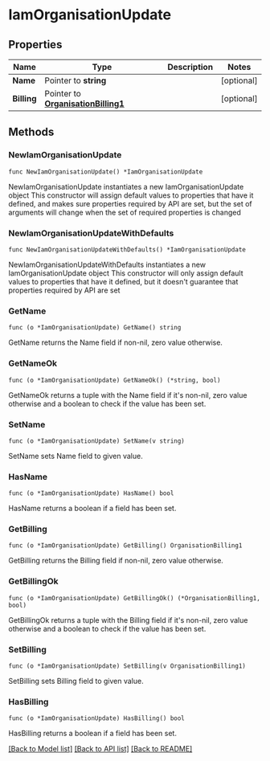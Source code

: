# IamOrganisationUpdate

## Properties

Name | Type | Description | Notes
------------ | ------------- | ------------- | -------------
**Name** | Pointer to **string** |  | [optional] 
**Billing** | Pointer to [**OrganisationBilling1**](Organisation_billing_1.md) |  | [optional] 

## Methods

### NewIamOrganisationUpdate

`func NewIamOrganisationUpdate() *IamOrganisationUpdate`

NewIamOrganisationUpdate instantiates a new IamOrganisationUpdate object
This constructor will assign default values to properties that have it defined,
and makes sure properties required by API are set, but the set of arguments
will change when the set of required properties is changed

### NewIamOrganisationUpdateWithDefaults

`func NewIamOrganisationUpdateWithDefaults() *IamOrganisationUpdate`

NewIamOrganisationUpdateWithDefaults instantiates a new IamOrganisationUpdate object
This constructor will only assign default values to properties that have it defined,
but it doesn't guarantee that properties required by API are set

### GetName

`func (o *IamOrganisationUpdate) GetName() string`

GetName returns the Name field if non-nil, zero value otherwise.

### GetNameOk

`func (o *IamOrganisationUpdate) GetNameOk() (*string, bool)`

GetNameOk returns a tuple with the Name field if it's non-nil, zero value otherwise
and a boolean to check if the value has been set.

### SetName

`func (o *IamOrganisationUpdate) SetName(v string)`

SetName sets Name field to given value.

### HasName

`func (o *IamOrganisationUpdate) HasName() bool`

HasName returns a boolean if a field has been set.

### GetBilling

`func (o *IamOrganisationUpdate) GetBilling() OrganisationBilling1`

GetBilling returns the Billing field if non-nil, zero value otherwise.

### GetBillingOk

`func (o *IamOrganisationUpdate) GetBillingOk() (*OrganisationBilling1, bool)`

GetBillingOk returns a tuple with the Billing field if it's non-nil, zero value otherwise
and a boolean to check if the value has been set.

### SetBilling

`func (o *IamOrganisationUpdate) SetBilling(v OrganisationBilling1)`

SetBilling sets Billing field to given value.

### HasBilling

`func (o *IamOrganisationUpdate) HasBilling() bool`

HasBilling returns a boolean if a field has been set.


[[Back to Model list]](../README.md#documentation-for-models) [[Back to API list]](../README.md#documentation-for-api-endpoints) [[Back to README]](../README.md)


